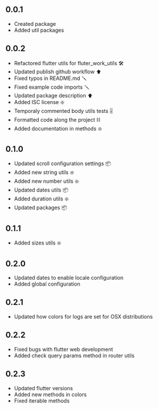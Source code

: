 ## 0.0.1

- Created package
- Added util packages

## 0.0.2

- Refactored flutter utils for fluter_work_utils 🛠
- Updated publish github workflow ⬆️
- Fixed typos in README.md 🪛
- Fixed example code imports 🪛
- Updated package description ⬆️
- Added ISC license ❇️
- Temporaly commented body utils tests 🎚
- Formatted code along the project ⛓
- Added documentation in methods ❇️

## 0.1.0
- Updated scroll configuration settings 📦
- Added new string utils ❇️
- Added new number utils ❇️
- Updated dates utils 📦
- Added duration utils ❇️
- Updated packages 📦

## 0.1.1
- Added sizes utils ❇️

## 0.2.0
- Updated dates to enable locale configuration
- Added global configuration

## 0.2.1
- Updated how colors for logs are set for OSX distributions

## 0.2.2
- Fixed bugs with flutter web development
- Added check query params method in router utils

## 0.2.3
- Updated flutter versions
- Added new methods in colors
- Fixed iterable methods
